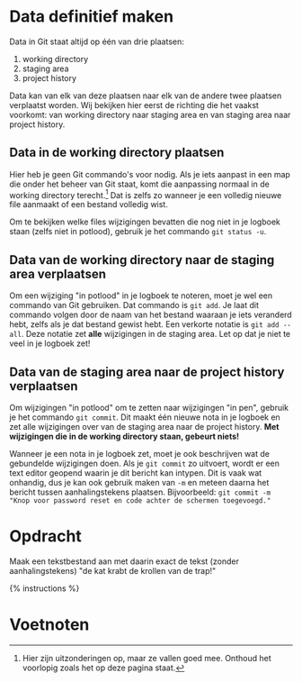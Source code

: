 # Data definitief maken
Data in Git staat altijd op één van drie plaatsen:

1. working directory
2. staging area
3. project history

Data kan van elk van deze plaatsen naar elk van de andere twee plaatsen verplaatst worden. Wij bekijken hier eerst de richting die het vaakst voorkomt: van working directory naar staging area en van staging area naar project history.

## Data in de working directory plaatsen
Hier heb je geen Git commando's voor nodig. Als je iets aanpast in een map die onder het beheer van Git staat, komt die aanpassing normaal in de working directory terecht.[^1] Dat is zelfs zo wanneer je een volledig nieuwe file aanmaakt of een bestand volledig wist.

Om te bekijken welke files wijzigingen bevatten die nog niet in je logboek staan (zelfs niet in potlood), gebruik je het commando `git status -u`.

## Data van de working directory naar de staging area verplaatsen
Om een wijziging "in potlood" in je logboek te noteren, moet je wel een commando van Git gebruiken. Dat commando is `git add`. Je laat dit commando volgen door de naam van het bestand waaraan je iets veranderd hebt, zelfs als je dat bestand gewist hebt. Een verkorte notatie is `git add --all`. Deze notatie zet **alle** wijzigingen in de staging area. Let op dat je niet te veel in je logboek zet!

## Data van de staging area naar de project history verplaatsen
Om wijzigingen "in potlood" om te zetten naar wijzigingen "in pen", gebruik je het commando `git commit`. Dit maakt één nieuwe nota in je logboek en zet alle wijzigingen over van de staging area naar de project history. **Met wijzigingen die in de working directory staan, gebeurt niets!**

Wanneer je een nota in je logboek zet, moet je ook beschrijven wat de gebundelde wijzigingen doen. Als je `git commit` zo uitvoert, wordt er een text editor geopend waarin je dit bericht kan intypen. Dit is vaak wat onhandig, dus je kan ook gebruik maken van `-m` en meteen daarna het bericht tussen aanhalingstekens plaatsen. Bijvoorbeeld: `git commit -m "Knop voor password reset en code achter de schermen toegevoegd."`

# Opdracht
Maak een tekstbestand aan met daarin exact de tekst (zonder aanhalingstekens) "de kat krabt de krollen van de trap!"

{% instructions %}

# Voetnoten
[^1]: Hier zijn uitzonderingen op, maar ze vallen goed mee. Onthoud het voorlopig zoals het op deze pagina staat.
